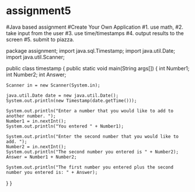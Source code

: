 # assignment5
#Java based assignment
#Create Your Own Application
#1. use math,
#2. take input from the user
#3. use time/timestamps
#4. output results to the screen 
#5. submit to piazza. 

package assignment;
import java.sql.Timestamp;
import java.util.Date;
import java.util.Scanner;


public class timestamp {
	public static void main(String args[])
{
	int Number1;
	int Number2;
	int Answer;
	
	Scanner in = new Scanner(System.in);
	
	java.util.Date date = new java.util.Date();
	System.out.println(new Timestamp(date.getTime()));
		
	System.out.println("Enter a number that you would like to add to another number. ");
	Number1 = in.nextInt();
	System.out.println("You entered " + Number1);
	
	System.out.println("Enter the second number that you would like to add. ");
	Number2 = in.nextInt();
	System.out.println("The second number you entered is " + Number2);
	Answer = Number1 + Number2;
	
	System.out.println("The first number you entered plus the second number you entered is: " + Answer);
	
}
}
